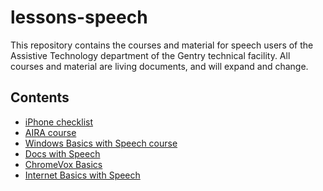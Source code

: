 # lessons-speech

This repository contains the courses and material for speech users of
the Assistive Technology department of the Gentry technical facility.
All courses and material are living documents, and will expand and
change.

## Contents

* [iPhone checklist](iphone/iPhone-checklist.org)
* [AIRA course](aira/description.html)
* [Windows Basics with Speech course](Windows%20Speech/toc.html)
* [Docs with Speech](Docs%20With%20Speech/lesson%2001.html)
* [ChromeVox Basics](chromevox%20basics/description.html)
* [Internet Basics with Speech](internet-basics/toc.html)
